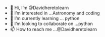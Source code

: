 - 👋 Hi, I’m @Davidheretolearn
- 👀 I’m interested in ...Astronomy and coding
- 🌱 I’m currently learning ... python
- 💞️ I’m looking to collaborate on ...python
- 📫 How to reach me ...@Davidheretolearn

<!---
Davidheretolearn/Davidheretolearn is a ✨ special ✨ repository because its `README.md` (this file) appears on your GitHub profile.
You can click the Preview link to take a look at your changes.
--->
